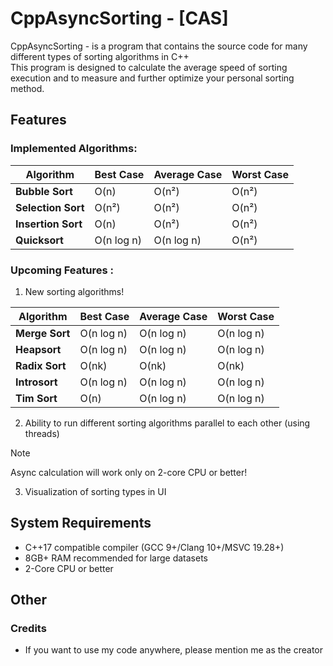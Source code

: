 # CppAsyncSorting - [CAS]

CppAsyncSorting - is a program that contains the source code for many different types of sorting algorithms in C++ <br> This program is designed to calculate the average speed of sorting execution and to measure and further optimize your personal sorting method.

## Features 

### Implemented Algorithms:

Algorithm       | Best Case       | Average Case    | Worst Case
--------------- | --------------- | --------------- | -----------
**Bubble Sort** | O(n)           | O(n²)          | O(n²)
**Selection Sort** | O(n²)        | O(n²)          | O(n²)
**Insertion Sort** | O(n)         | O(n²)          | O(n²)
**Quicksort**  | O(n log n)     | O(n log n)     | O(n²)

### Upcoming Features :

1. New sorting algorithms!

Algorithm | Best Case | Average Case | Worst Case
----------|-----------|--------------|-----------
**Merge Sort** | O(n log n) | O(n log n) | O(n log n)
**Heapsort** | O(n log n) | O(n log n) | O(n log n)
**Radix Sort** | O(nk) | O(nk) | O(nk)
**Introsort** | O(n log n) | O(n log n) | O(n log n)
**Tim Sort** | O(n) | O(n log n) | O(n log n)

2. Ability to run different sorting algorithms parallel to each other (using threads)

> [!NOTE]
> Async calculation will work only on 2-core CPU or better!

3. Visualization of sorting types in UI

## System Requirements
* C++17 compatible compiler (GCC 9+/Clang 10+/MSVC 19.28+)
* 8GB+ RAM recommended for large datasets
* 2-Core CPU or better

## Other
### Credits
* If you want to use my code anywhere, please mention me as the creator
